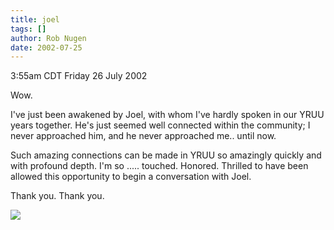 ```yaml
---
title: joel
tags: []
author: Rob Nugen
date: 2002-07-25
---
```


<p class=date>3:55am CDT Friday 26 July 2002</p>

<p>Wow.</p>

<p>I've just been awakened by Joel, with whom I've hardly spoken in
our YRUU years together.  He's just seemed well connected within the
community; I never approached him, and he never approached me..  until
now.</p>

<p>Such amazing connections can be made in YRUU so amazingly quickly
and with profound depth.  I'm so ..... touched.  Honored.  Thrilled to
have been allowed this opportunity to begin a conversation with
Joel.</p>

<p>Thank you.  Thank you.</p>

<p><img src="/images/rob/wL-ROB.gif"/></p>
